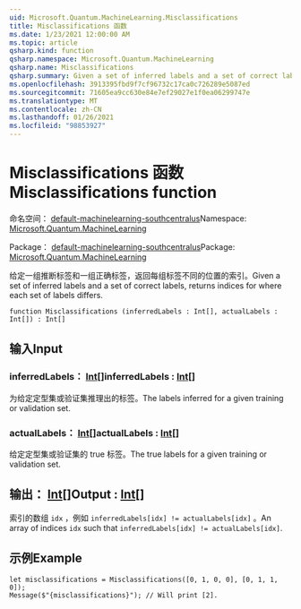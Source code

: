 ```yaml
---
uid: Microsoft.Quantum.MachineLearning.Misclassifications
title: Misclassifications 函数
ms.date: 1/23/2021 12:00:00 AM
ms.topic: article
qsharp.kind: function
qsharp.namespace: Microsoft.Quantum.MachineLearning
qsharp.name: Misclassifications
qsharp.summary: Given a set of inferred labels and a set of correct labels, returns indices for where each set of labels differs.
ms.openlocfilehash: 3913395fbd9f7cf96732c17ca0c726289e5087ed
ms.sourcegitcommit: 71605ea9cc630e84e7ef29027e1f0ea06299747e
ms.translationtype: MT
ms.contentlocale: zh-CN
ms.lasthandoff: 01/26/2021
ms.locfileid: "98853927"
---
```

# <a name="misclassifications-function"></a><span data-ttu-id="b65a9-102">Misclassifications 函数</span><span class="sxs-lookup"><span data-stu-id="b65a9-102">Misclassifications function</span></span>

<span data-ttu-id="b65a9-103">命名空间： [default-machinelearning-southcentralus](xref:Microsoft.Quantum.MachineLearning)</span><span class="sxs-lookup"><span data-stu-id="b65a9-103">Namespace: [Microsoft.Quantum.MachineLearning](xref:Microsoft.Quantum.MachineLearning)</span></span>

<span data-ttu-id="b65a9-104">Package： [default-machinelearning-southcentralus](https://nuget.org/packages/Microsoft.Quantum.MachineLearning)</span><span class="sxs-lookup"><span data-stu-id="b65a9-104">Package: [Microsoft.Quantum.MachineLearning](https://nuget.org/packages/Microsoft.Quantum.MachineLearning)</span></span>


<span data-ttu-id="b65a9-105">给定一组推断标签和一组正确标签，返回每组标签不同的位置的索引。</span><span class="sxs-lookup"><span data-stu-id="b65a9-105">Given a set of inferred labels and a set of correct labels, returns indices for where each set of labels differs.</span></span>

```qsharp
function Misclassifications (inferredLabels : Int[], actualLabels : Int[]) : Int[]
```


## <a name="input"></a><span data-ttu-id="b65a9-106">输入</span><span class="sxs-lookup"><span data-stu-id="b65a9-106">Input</span></span>

### <a name="inferredlabels--int"></a><span data-ttu-id="b65a9-107">inferredLabels： [Int](xref:microsoft.quantum.lang-ref.int)[]</span><span class="sxs-lookup"><span data-stu-id="b65a9-107">inferredLabels : [Int](xref:microsoft.quantum.lang-ref.int)[]</span></span>

<span data-ttu-id="b65a9-108">为给定定型集或验证集推理出的标签。</span><span class="sxs-lookup"><span data-stu-id="b65a9-108">The labels inferred for a given training or validation set.</span></span>


### <a name="actuallabels--int"></a><span data-ttu-id="b65a9-109">actualLabels： [Int](xref:microsoft.quantum.lang-ref.int)[]</span><span class="sxs-lookup"><span data-stu-id="b65a9-109">actualLabels : [Int](xref:microsoft.quantum.lang-ref.int)[]</span></span>

<span data-ttu-id="b65a9-110">给定定型集或验证集的 true 标签。</span><span class="sxs-lookup"><span data-stu-id="b65a9-110">The true labels for a given training or validation set.</span></span>



## <a name="output--int"></a><span data-ttu-id="b65a9-111">输出： [Int](xref:microsoft.quantum.lang-ref.int)[]</span><span class="sxs-lookup"><span data-stu-id="b65a9-111">Output : [Int](xref:microsoft.quantum.lang-ref.int)[]</span></span>

<span data-ttu-id="b65a9-112">索引的数组 `idx` ，例如 `inferredLabels[idx] != actualLabels[idx]` 。</span><span class="sxs-lookup"><span data-stu-id="b65a9-112">An array of indices `idx` such that `inferredLabels[idx] != actualLabels[idx]`.</span></span>

## <a name="example"></a><span data-ttu-id="b65a9-113">示例</span><span class="sxs-lookup"><span data-stu-id="b65a9-113">Example</span></span>

```qsharp
let misclassifications = Misclassifications([0, 1, 0, 0], [0, 1, 1, 0]);
Message($"{misclassifications}"); // Will print [2].
```